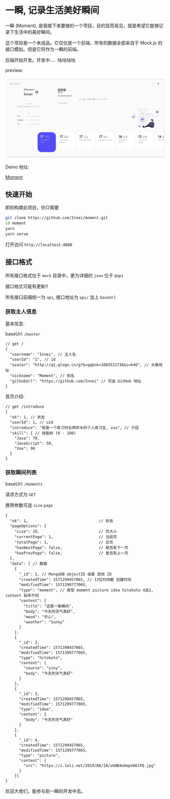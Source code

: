 # 一瞬, 记录生活美好瞬间

一瞬 (Moment), 是我接下来要做的一个项目，目的显而易见，就是希望它能够记录下生活中的美好瞬间。

这个项目是一个未成品，它仅仅是一个前端，所有的数据全部来自于 Mock.js 的接口模拟。但是它将作为一瞬的前端。

后端开始开发。开发中..... 咕咕咕咕

preview:

![](https://raw.githubusercontent.com/Innei/img-bed/master/20191020211642.png)

Demo 地址:

[Moment](https://preview.shizuri.net/moment)

## 快速开始

即刻构建此项目，你只需要

```bash
git clone https://github.com/Innei/moment.git
cd moment
yarn
yarn serve
```

打开访问 `http://localhost:8080`

## 接口格式

所有接口格式位于 `mock` 目录中，更为详细的 `json` 位于 `@api`

<span style="color=red">接口格式可能有更新!!</span>

所有接口前缀统一为 `api`, 接口地址为 `api/` 加上 `baseUrl`

### 获取主人信息

基本信息:

baseUrl: `/master`

```jsonc
// get /
{
  "username": "Innei", // 主人名
  "userId": "1", // id
  "avatar": "http://q1.qlogo.cn/g?b=qq&nk=1003521738&s=640", // 头像地址
  "nickname": "Moment", // 别名
  "githubUrl": "https://github.com/Innei" // 可选 GitHub 地址
}
```

首页介绍:

```jsonc
// get /introduce
{
  "ok": 1, // 状态
  "userId": 1, // uid
  "introduce": "我是一个练习时长两年半的个人练习生, xxx", // 介绍
  "skill": { // 技能树 (0 - 100)
    "Java": 70,
    "JavaScript": 50,
    "Vue": 90
  }
}
```

### 获取瞬间列表

baseUrl: `/moments`

请求方式为 `GET`

携带参数可选 `size` `page`

```jsonc
{
  "ok": 1,                               // 状态
  "pageOptions": {
    "size": 10,                          // 页大小
    "currentPage": 1,                    // 当前页
    "totalPage": 1,                      // 总页
    "hasNextPage": false,                // 是否有下一页
    "hasPrevPage": false,                // 是否有上一页
  },
  "data": [ // 数据
    {
      "_id": 1, // MongoDB objectID 或者 其他 ID
      "createdTime": 1571299457065, // 13位时间截 创建时间
      "modifiedTime": 1571299777065,
      "type": "moment", // 类型 moment picture idea hitokoto 4选1, content 有所不同
      "content": {
        "title": "这是一条瞬间", 
        "body": "今天的天气真好",
        "mood": "开心",
        "weather": "Sunny"
      }
    },
    {
      "_id": 2,
      "createdTime": 1571399457065,
      "modifiedTime": 1571399777065,
      "type": "hitokoto",
      "content": {
        "source": "yiny",
        "body": "今天的天气真好"
      }
    },
    {
      "_id": 3,
      "createdTime": 1571299457065,
      "modifiedTime": 1571299777065,
      "type": "idea",
      "content": {
        "body": "今天的天气真好"
      }
    },
    {
      "_id": 4,
      "createdTime": 1571299457065,
      "modifiedTime": 1571299777065,
      "type": "picture",
      "content": {
        "src": "https://i.loli.net/2019/08/18/vGNB4oOepVA6lPQ.jpg"
      }
    }]
}

```

欢迎大佬们，能参与到一瞬的开发中去。
